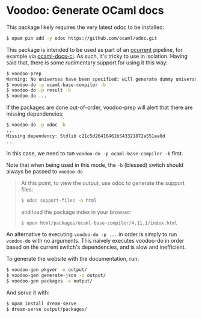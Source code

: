 # Voodoo: Generate OCaml docs

This package likely requires the very latest odoc to be installed:

```bash
$ opam pin add -y odoc https://github.com/ocaml/odoc.git 
```

This package is intended to be used as part of an
[ocurrent](https://github.com/ocurrent/ocurrent) pipeline, for example
via [ocaml-docs-ci](https://github.com/ocurrent/ocaml-docs-ci). As such,
it's tricky to use in isolation. Having said that, there is some rudimentary
support for using it this way:

```bash
$ voodoo-prep
Warning: No universes have been specified: will generate dummy universes
$ voodoo-do -p ocaml-base-compiler -b
$ voodoo-do -p result -b
$ voodoo-do ...
```

If the packages are done out-of-order, voodoo-prep will alert that there are
missing dependencies:

```bash
$ voodoo-do -p odoc -b
...
Missing dependency: Stdlib c21c5d26416461b543321872a551ea0d
...
```

In this case, we need to run `voodoo-do -p ocaml-base-compiler -b` first.

Note that when being used in this mode, the `-b` (blessed) switch should
always be passed to `voodoo-do`

> At this point, to view the output, use odoc to generate the support files:
> 
> ```bash
> $ odoc support-files -o html
> ```
> 
> and load the package index in your browser:
> 
> ```bash
> $ open html/packages/ocaml-base-compiler/4.11.1/index.html
> ```

An alternative to executing `voodoo-do -p ...` in order is simply to run
`voodoo-do` with no arguments. This naively executes voodoo-do in order
based on the current switch's dependencies, and is slow and inefficient.

To generate the website with the documentation, run:

```bash
$ voodoo-gen pkgver -o output/
$ voodoo-gen generate-json -o output/
$ voodoo-gen packages -o output/
```

And serve it with:

```bash
$ opam install dream-serve
$ dream-serve output/packages/
```
